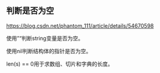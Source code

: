 ## 判断是否为空

https://blog.csdn.net/phantom_111/article/details/54670598

使用”“判断string变量是否为空。

使用nil判断结构体的指针是否为空。 

len(s) == 0用于求数组、切片和字典的长度。 





